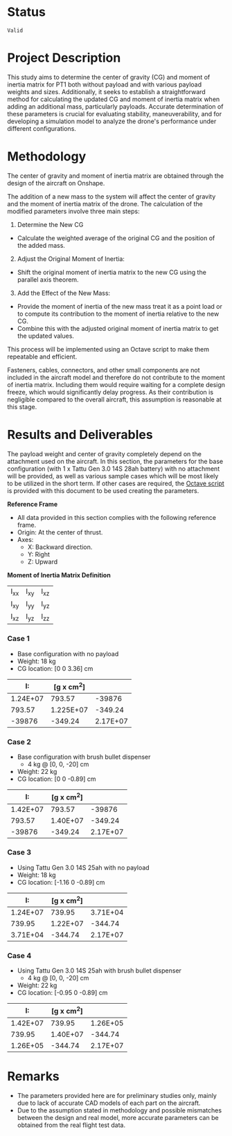 # Status  

`Valid`

# Project Description

This study aims to determine the center of gravity (CG) and moment of inertia matrix for PT1 both without payload and with various payload weights and sizes. Additionally, it seeks to establish a straightforward method for calculating the updated CG and moment of inertia matrix when adding an additional mass, particularly payloads. Accurate determination of these parameters is crucial for evaluating stability, maneuverability, and for developing a simulation model to analyze the drone's performance under different configurations.

# Methodology 
The center of gravity and moment of inertia matrix are obtained through the design of the aircraft on Onshape.

The addition of a new mass to the system will affect the center of gravity and the moment of inertia matrix of the drone. The calculation of the modified parameters involve three  main steps:

1. Determine the New CG 
 - Calculate the weighted average of the original CG and the position of the added mass.
2. Adjust the Original Moment of Inertia:
- Shift the original moment of inertia matrix to the new CG using the parallel axis theorem.
3. Add the Effect of the New Mass:
- Provide the moment of inertia of the new mass treat it as a point load or to compute its contribution to the moment of inertia relative to the new CG.
- Combine this with the adjusted original moment of inertia matrix to get the updated values.

This process will be implemented using an Octave script to make them repeatable and efficient.

Fasteners, cables, connectors, and other small components are not included in the aircraft model and therefore do not contribute to the moment of inertia matrix. Including them would require waiting for a complete design freeze, which would significantly delay progress. As their contribution is negligible compared to the overall aircraft, this assumption is reasonable at this stage.

# Results and Deliverables
The payload weight and center of gravity completely depend on the attachment used on the aircraft. In this section, the parameters for the base configuration (with 1 x Tattu Gen 3.0 14S 28ah battery) with no attachment will be provided, as well as various sample cases which will be most likely to be utilized in the short term. If other cases are required, the [Octave script](./cg_I.m) is provided with this document to be used creating the parameters. 

**Reference Frame**
* All data provided in this section complies with the following reference frame.
* Origin: At the center of thrust.
* Axes:
  * X: Backward direction.
  * Y: Right
  * Z: Upward

**Moment of Inertia Matrix Definition**

|   |   |   |
| -- | -- | -- |
| I<sub>xx</sub> | I<sub>xy</sub> | I<sub>xz</sub> |
| I<sub>xy</sub> | I<sub>yy</sub> | I<sub>yz</sub>  |
| I<sub>xz</sub>  | I<sub>yz</sub>  | I<sub>zz</sub>  |

### **Case 1**
* Base configuration with no payload
* Weight: 18 kg
* CG location: [0	0	3.36] cm

| I: | [g x cm<sup>2</sup>]  |   |
| -- | -- | -- |
| 1.24E+07 | 793.57 | -39876 |
| 793.57 | 1.225E+07 | -349.24 |
| -39876 | -349.24 | 2.17E+07 |

### **Case 2**
* Base configuration with brush bullet dispenser
  * 4 kg @ [0, 0, -20] cm
* Weight: 22 kg
* CG location: [0	0	-0.89] cm

|	I:	|	[g x cm<sup>2</sup>]	|		|
|	--	|	--	|	--	|
|	1.42E+07	|	793.57	|	-39876	|
|	793.57	|	1.40E+07	|	-349.24	|
|	-39876	|	-349.24	|	2.17E+07	|

### **Case 3**
* Using Tattu Gen 3.0 14S 25ah with no payload
* Weight: 18 kg
* CG location: [-1.16	0	-0.89] cm

|	I:	|	[g x cm<sup>2</sup>]	|		|
|	--	|	--	|	--	|
|	1.24E+07	|	739.95	|	3.71E+04	|
|	739.95	|	1.22E+07	|	-344.74	|
|	3.71E+04	|	-344.74	|	2.17E+07	|

### **Case 4**
* Using Tattu Gen 3.0 14S 25ah with brush bullet dispenser
  * 4 kg @ [0, 0, -20] cm
* Weight: 22 kg
* CG location: [-0.95	0	-0.89] cm

|	I:	|	[g x cm<sup>2</sup>]	|		|
|	--	|	--	|	--	|
|	1.42E+07	|	739.95	|	1.26E+05	|
|	739.95	|	1.40E+07	|	-344.74	|
|	1.26E+05	|	-344.74	|	2.17E+07	|

# Remarks
- The parameters provided here are for preliminary studies only, mainly due to lack of accurate CAD models of each part on the aircraft.
- Due to the assumption stated in methodology and possible mismatches between the design and real model, more accurate parameters can be obtained from the real flight test data.
